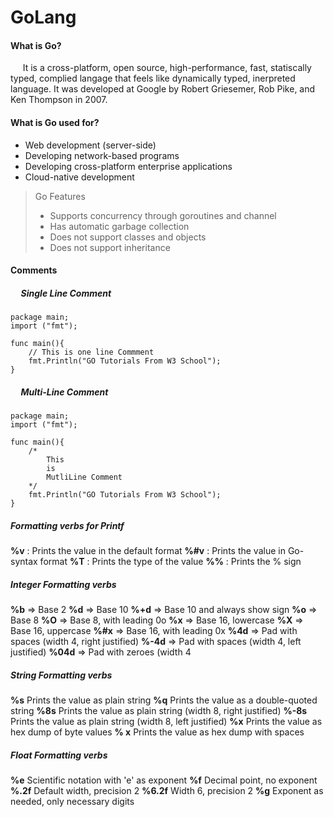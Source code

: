 # GoLang

#### What is Go?
&nbsp;&nbsp;&nbsp;&nbsp; It is a cross-platform, open source, high-performance, fast, statiscally typed, complied langage that feels like dynamically typed, inerpreted language. It was developed at Google by Robert Griesemer, Rob Pike, and Ken Thompson in 2007.

#### What is Go used for?
* Web development (server-side)
* Developing network-based programs
* Developing cross-platform enterprise applications
* Cloud-native development 
> Go Features
>* Supports concurrency through goroutines and channel
>* Has automatic garbage collection
>* Does not support classes and objects
>* Does not support inheritance
>&nbsp;


#### Comments 
##### &nbsp;&nbsp;&nbsp;&nbsp; Single Line Comment
```
package main;
import ("fmt");

func main(){
    // This is one line Commment
    fmt.Println("GO Tutorials From W3 School");
}
```
##### &nbsp;&nbsp;&nbsp;&nbsp; Multi-Line Comment
```
package main;
import ("fmt");

func main(){
    /*
        This
        is 
        MutliLine Comment
    */
    fmt.Println("GO Tutorials From W3 School");
}
```

##### Formatting verbs for Printf
**%v**	: Prints the value in the default format
**%#v**	: Prints the value in Go-syntax format
**%T**	: Prints the type of the value
**%%**	: Prints the % sign


##### Integer Formatting verbs
**%b**	=> Base 2
**%d**	=> Base 10
**%+d**	=> Base 10 and always show sign
**%o**	=> Base 8
**%O**	=> Base 8, with leading 0o
**%x**	=> Base 16, lowercase
**%X**	=> Base 16, uppercase
**%#x**	=> Base 16, with leading 0x
**%4d**	=> Pad with spaces (width 4, right justified)
**%-4d** => Pad with spaces (width 4, left justified)
**%04d** => Pad with zeroes (width 4

##### String Formatting verbs
**%s**	Prints the value as plain string
**%q**	Prints the value as a double-quoted string
**%8s**	Prints the value as plain string (width 8, right justified)
**%-8s**	Prints the value as plain string (width 8, left justified)
**%x**	Prints the value as hex dump of byte values
**% x**	Prints the value as hex dump with spaces

##### Float Formatting verbs
**%e**	Scientific notation with 'e' as exponent
**%f**	Decimal point, no exponent
**%.2f**	Default width, precision 2
**%6.2f**	Width 6, precision 2
**%g**	Exponent as needed, only necessary digits